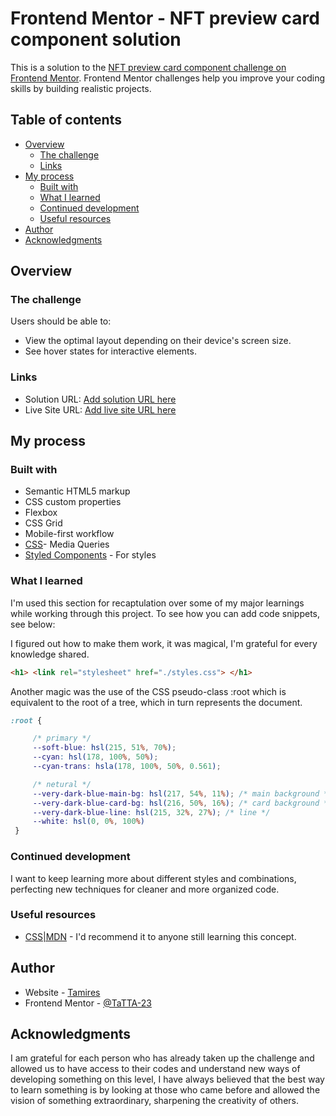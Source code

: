 # Frontend Mentor - NFT preview card component solution

This is a solution to the [NFT preview card component challenge on Frontend Mentor](https://www.frontendmentor.io/challenges/nft-preview-card-component-SbdUL_w0U). Frontend Mentor challenges help you improve your coding skills by building realistic projects. 

## Table of contents

- [Overview](#overview)
  - [The challenge](#the-challenge)
  - [Links](#links)
- [My process](#my-process)
  - [Built with](#built-with)
  - [What I learned](#what-i-learned)
  - [Continued development](#continued-development)
  - [Useful resources](#useful-resources)
- [Author](#author)
- [Acknowledgments](#acknowledgments)

## Overview

### The challenge

Users should be able to:

- View the optimal layout depending on their device's screen size.
- See hover states for interactive elements.


### Links

- Solution URL: [Add solution URL here](https://your-solution-url.com)
- Live Site URL: [Add live site URL here](https://tatta-23.github.io/nft-preview-card-component-main/)

## My process

### Built with

- Semantic HTML5 markup
- CSS custom properties
- Flexbox
- CSS Grid
- Mobile-first workflow
- [CSS](https://developer.mozilla.org/pt-BR/docs/Web/CSS/Media_Queries/Using_media_queries)- Media Queries
- [Styled Components](https://styled-components.com/) - For styles


### What I learned

I'm used this section for recaptulation over some of my major learnings while working through this project.
To see how you can add code snippets, see below:

I figured out how to make them work, it was magical, I'm grateful for every knowledge shared.
```html
<h1> <link rel="stylesheet" href="./styles.css"> </h1>
```
Another magic was the use of the CSS pseudo-class :root which is equivalent to the root of a tree, which in turn represents the document.

```css
:root {

     /* primary */
     --soft-blue: hsl(215, 51%, 70%);
     --cyan: hsl(178, 100%, 50%);
     --cyan-trans: hsla(178, 100%, 50%, 0.561);

     /* netural */
     --very-dark-blue-main-bg: hsl(217, 54%, 11%); /* main background */
     --very-dark-blue-card-bg: hsl(216, 50%, 16%); /* card background */
     --very-dark-blue-line: hsl(215, 32%, 27%); /* line */
     --white: hsl(0, 0%, 100%)
 }

```

### Continued development

I want to keep learning more about different styles and combinations, perfecting new techniques for cleaner and more organized code.

### Useful resources

- [CSS|MDN](https://developer.mozilla.org/pt-BR/docs/Web/CSS) -   I'd recommend it to anyone still learning this concept.

## Author

- Website - [Tamires](https://github.com/TaTTA-23/)
- Frontend Mentor - [@TaTTA-23](https://www.frontendmentor.io/profile/TaTTA-23)

## Acknowledgments

I am grateful for each person who has already taken up the challenge and allowed us to have access to their codes and understand new ways of developing something on this level, 
I have always believed that the best way to learn something is by looking at those who came before and allowed the vision of something extraordinary, sharpening the creativity of others.
